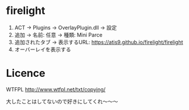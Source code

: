 # firelight

1. ACT -> Plugins -> OverlayPlugin.dll -> 設定
2. 追加 -> 名前: 任意 -> 種類: Mini Parce
3. 追加されたタブ -> 表示するURL: https://atis9.github.io/firelight/firelight
4. オーバーレイを表示する

# Licence

WTFPL
http://www.wtfpl.net/txt/copying/

大したことはしてないので好きにしてくれ～～～
